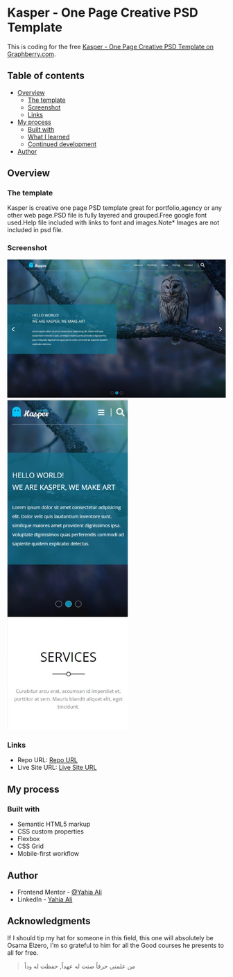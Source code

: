# Kasper - One Page Creative PSD Template


This is coding for the free [Kasper - One Page Creative PSD Template
on Graphberry.com](https://www.graphberry.com/item/kasper-one-page-psd-template). 

## Table of contents

- [Overview](#overview)
  - [The template](#the-template)
  - [Screenshot](#screenshot)
  - [Links](#links)
- [My process](#my-process)
  - [Built with](#built-with)
  - [What I learned](#what-i-learned)
  - [Continued development](#continued-development)
- [Author](#author)

## Overview

### The template

Kasper is creative one page PSD template great for portfolio,agency or any other web page.PSD file is fully layered and grouped.Free google font used.Help file included with links to font and images.Note* Images are not included in psd file.

### Screenshot

[![](./screenshots/desktop_thumb.jpg)](./screenshots/desktop.jpg)
[![](./screenshots/mobile_thumb.jpg)](./screenshots/mobile.jpg)


### Links

- Repo URL: [Repo URL](https://github.com/YahiaG/Huddle-landing-page)
- Live Site URL: [Live Site URL](https://yahiag.github.io/Huddle-landing-page/)

## My process

### Built with

- Semantic HTML5 markup
- CSS custom properties
- Flexbox
- CSS Grid
- Mobile-first workflow

## Author

- Frontend Mentor - [@Yahia Ali](https://www.frontendmentor.io/profile/YahiaG)
- LinkedIn - [Yahia Ali](https://www.linkedin.com/in/Yahia-Ali22)

## Acknowledgments

If I should tip my hat for someone in this field, this one will absolutely be Osama Elzero, I'm so grateful to him for all the Good courses he presents to all for free.

> من علمني حرفاً صنت له عهداً, حفظت له وداً
